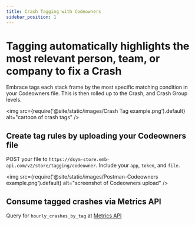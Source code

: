 ```yaml
---
title: Crash Tagging with Codeowners
sidebar_position: 1
---
```


# Tagging automatically highlights the most relevant person, team, or company to fix a Crash

Embrace tags each stack frame by the most specific matching condition in your Codeowners file.  This is then rolled up to the Crash, and Crash Group levels.

<img src={require('@site/static/images/Crash Tag example.png').default} alt="cartoon of crash tags" />

## Create tag rules by uploading your Codeowners file

POST your file to `https://dsym-store.emb-api.com/v2/store/tagging/codeowner`.  Include your `app`, `token`, and `file`.

<img src={require('@site/static/images/Postman-Codeowners example.png').default} alt="screenshot of Codeowners upload" />

## Consume tagged crashes via Metrics API

Query for `hourly_crashes_by_tag` at [Metrics API](/embrace-api/code_samples)
